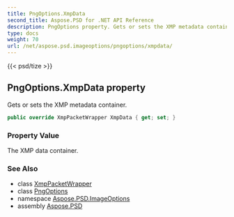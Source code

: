 ```yaml
---
title: PngOptions.XmpData
second_title: Aspose.PSD for .NET API Reference
description: PngOptions property. Gets or sets the XMP metadata container
type: docs
weight: 70
url: /net/aspose.psd.imageoptions/pngoptions/xmpdata/
---
```

{{< psd/tize >}}
## PngOptions.XmpData property

Gets or sets the XMP metadata container.

```csharp
public override XmpPacketWrapper XmpData { get; set; }
```

### Property Value

The XMP data container.

### See Also

* class [XmpPacketWrapper](../../../aspose.psd.xmp/xmppacketwrapper/)
* class [PngOptions](../)
* namespace [Aspose.PSD.ImageOptions](../../../aspose.psd.imageoptions/)
* assembly [Aspose.PSD](../../../)


